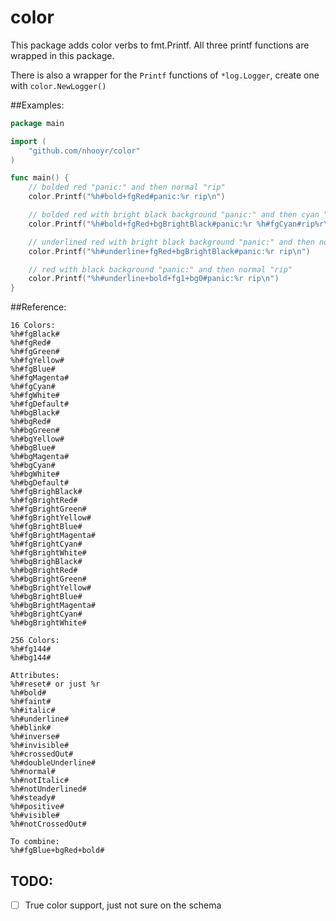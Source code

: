 # color

This package adds color verbs to fmt.Printf. All three printf functions are wrapped in this package.

There is also a wrapper for the `Printf` functions of `*log.Logger`, create one with `color.NewLogger()`

##Examples:
```go
package main

import (
	"github.com/nhooyr/color"
)

func main() {
	// bolded red "panic:" and then normal "rip"
	color.Printf("%h#bold+fgRed#panic:%r rip\n")

	// bolded red with bright black background "panic:" and then cyan "rip"
	color.Printf("%h#bold+fgRed+bgBrightBlack#panic:%r %h#fgCyan#rip%r\n")

	// underlined red with bright black background "panic:" and then normal "rip"
	color.Printf("%h#underline+fgRed+bgBrightBlack#panic:%r rip\n")

	// red with black background "panic:" and then normal "rip"
	color.Printf("%h#underline+bold+fg1+bg0#panic:%r rip\n")
}
```

##Reference:
```
16 Colors:
%h#fgBlack#
%h#fgRed#
%h#fgGreen#
%h#fgYellow#
%h#fgBlue#
%h#fgMagenta#
%h#fgCyan#
%h#fgWhite#
%h#fgDefault#
%h#bgBlack#
%h#bgRed#
%h#bgGreen#
%h#bgYellow#
%h#bgBlue#
%h#bgMagenta#
%h#bgCyan#
%h#bgWhite#
%h#bgDefault#
%h#fgBrighBlack#
%h#fgBrightRed#
%h#fgBrightGreen#
%h#fgBrightYellow#
%h#fgBrightBlue#
%h#fgBrightMagenta#
%h#fgBrightCyan#
%h#fgBrightWhite#
%h#bgBrighBlack#
%h#bgBrightRed#
%h#bgBrightGreen#
%h#bgBrightYellow#
%h#bgBrightBlue#
%h#bgBrightMagenta#
%h#bgBrightCyan#
%h#bgBrightWhite#

256 Colors:
%h#fg144#
%h#bg144#

Attributes:
%h#reset# or just %r
%h#bold#
%h#faint#
%h#italic#
%h#underline#
%h#blink#
%h#inverse#
%h#invisible#
%h#crossedOut#
%h#doubleUnderline#
%h#normal#
%h#notItalic#
%h#notUnderlined#
%h#steady#
%h#positive#
%h#visible#
%h#notCrossedOut#

To combine:
%h#fgBlue+bgRed+bold#
```

TODO:
-----
- [ ] True color support, just not sure on the schema

